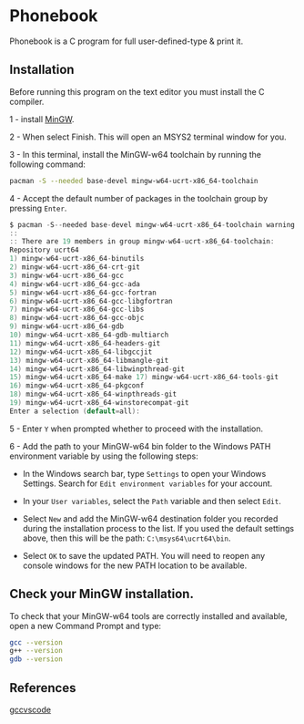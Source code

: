 # Phonebook

Phonebook is a C program for full user-defined-type & print it.

## Installation

Before running this program on the text editor you must install the C compiler.

1 - install [MinGW](https://github.com/msys2/msys2-installer/releases/download/2024-01-13/msys2-x86_64-20240113.exe).

2 - When select Finish. This will open an MSYS2 terminal window for you.

3 - In this terminal, install the MinGW-w64 toolchain by running the following command:

```bash
pacman -S --needed base-devel mingw-w64-ucrt-x86_64-toolchain
```
4 - Accept the default number of packages in the toolchain group by pressing `Enter`.

```c
$ pacman -S--needed base-devel mingw-w64-ucrt-x86_64-toolchain warning: base-devel-2022.12-2 is up to date -- skipping
::
:: There are 19 members in group mingw-w64-ucrt-x86_64-toolchain:
Repository ucrt64
1) mingw-w64-ucrt-x86_64-binutils
2) mingw-w64-ucrt-x86_64-crt-git
3) mingw-w64-ucrt-x86_64-gcc
4) mingw-w64-ucrt-x86_64-gcc-ada
5) mingw-w64-ucrt-x86_64-gcc-fortran
6) mingw-w64-ucrt-x86_64-gcc-libgfortran
7) mingw-w64-ucrt-x86_64-gcc-libs
8) mingw-w64-ucrt-x86_64-gcc-objc
9) mingw-w64-ucrt-x86_64-gdb
10) mingw-w64-ucrt-x86_64-gdb-multiarch
11) mingw-w64-ucrt-x86_64-headers-git
12) mingw-w64-ucrt-x86_64-libgccjit
13) mingw-w64-ucrt-x86_64-libmangle-git
14) mingw-w64-ucrt-x86_64-libwinpthread-git
15) mingw-w64-ucrt-x86_64-make 17) mingw-w64-ucrt-x86_64-tools-git
16) mingw-w64-ucrt-x86_64-pkgconf
18) mingw-w64-ucrt-x86_64-winpthreads-git
19) mingw-w64-ucrt-x86_64-winstorecompat-git
Enter a selection (default=all):
```

5 - Enter `Y` when prompted whether to proceed with the installation.

6 - Add the path to your MinGW-w64 bin folder to the Windows PATH environment variable by using the following steps:

* In the Windows search bar, type `Settings` to open your Windows Settings.
Search for `Edit environment variables` for your account.

* In your `User variables`, select the `Path` variable and then select `Edit`.

* Select `New` and add the MinGW-w64 destination folder you recorded during the installation process to the list. If you used the default settings above, then this will be the path: `C:\msys64\ucrt64\bin`.

* Select `OK` to save the updated PATH. You will need to reopen any console windows for the new PATH location to be available.

## Check your MinGW installation.

To check that your MinGW-w64 tools are correctly installed and available, open a new Command Prompt and type:
```bash
gcc --version
g++ --version
gdb --version
```

## References

[gccvscode](https://code.visualstudio.com/docs/cpp/config-mingw)
